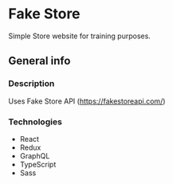 # Fake Store

Simple Store website for training purposes.

## General info

### Description

Uses Fake Store API (https://fakestoreapi.com/)

### Technologies

- React
- Redux
- GraphQL
- TypeScript
- Sass